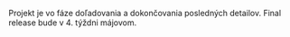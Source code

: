 Projekt je vo fáze doľadovania a dokončovania posledných detailov. Final release bude v 4. týždni májovom.
